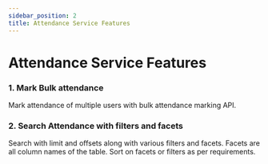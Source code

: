 ```yaml
---
sidebar_position: 2
title: Attendance Service Features
---
```


# Attendance Service Features

### 1. Mark Bulk attendance
Mark attendance of multiple users with bulk attendance marking API.

### 2. Search Attendance with filters and facets
Search with limit and offsets along with various filters and facets. Facets are all column names of the table. Sort on facets or filters as per requirements.